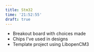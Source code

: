 ```yaml
---
title: Stm32
time: '21:52:55'
draft: true
---
```


+ Breakout board with choices made
+ Chips I've used in designs
+ Template project using LibopenCM3


